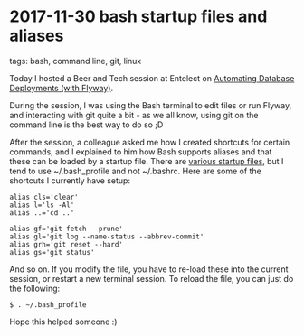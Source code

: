 # 2017-11-30 bash startup files and aliases

tags: bash, command line, git, linux

Today I hosted a Beer and Tech session at Entelect on [Automating Database Deployments (with Flyway)](/blog/2015-12-02/getting-started-with-automating-database-changes-using-flyway).

During the session, I was using the Bash terminal to edit files or run Flyway, and interacting with git quite a bit - as we all know, using git on the command line is the best way to do so ;D

After the session, a colleague asked me how I created shortcuts for certain commands, and I explained to him how Bash supports aliases and that these can be loaded by a startup file. There are [various startup files](https://www.gnu.org/software/bash/manual/bash.html#Bash-Startup-Files-1), but I tend to use ~/.bash_profile and not ~/.bashrc. Here are some of the shortcuts I currently have setup:


```shell
alias cls='clear'
alias l='ls -Al'
alias ..='cd ..'

alias gf='git fetch --prune'
alias gl='git log --name-status --abbrev-commit'
alias grh='git reset --hard'
alias gs='git status'
```

And so on. If you modify the file, you have to re-load these into the current session, or restart a new terminal session. To reload the file, you can just do the following:


```shell
$ . ~/.bash_profile
```

Hope this helped someone :)

